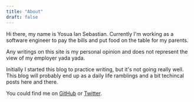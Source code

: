```yaml
---
title: "About"
draft: false
---
```


Hi there, my name is Yosua Ian Sebastian.
Currently I'm working as a software engineer to pay the bills and put food on the table for my parents.

Any writings on this site is my personal opinion and does not represent the view of my employer yada yada.

Initially I started this blog to practice writing, but it's not going really well.
This blog will probably end up as a daily life ramblings and a bit techincal posts here and there.

You could find me on [GitHub](https://github.com/darcien) or [Twitter](https://twitter.com/darcien_).
